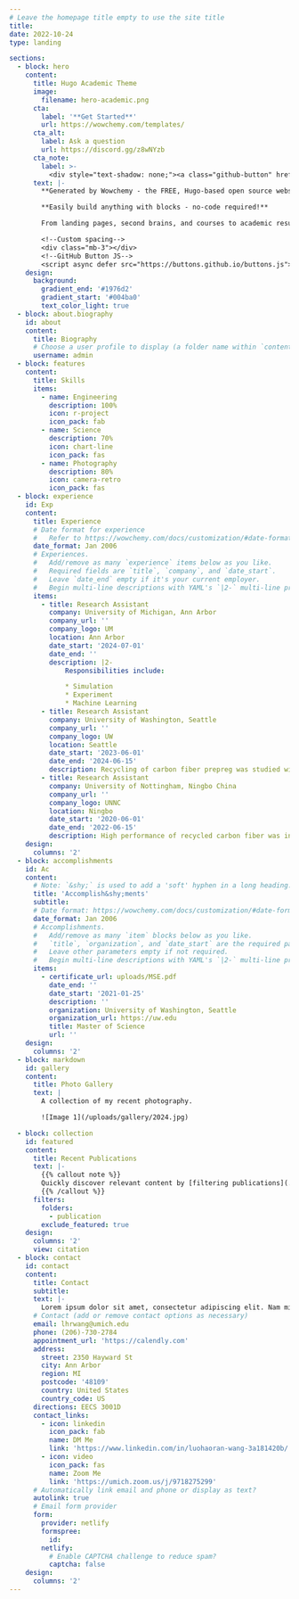 ```yaml
---
# Leave the homepage title empty to use the site title
title:
date: 2022-10-24
type: landing

sections:
  - block: hero
    content:
      title: Hugo Academic Theme
      image:
        filename: hero-academic.png
      cta:
        label: '**Get Started**'
        url: https://wowchemy.com/templates/
      cta_alt:
        label: Ask a question
        url: https://discord.gg/z8wNYzb
      cta_note:
        label: >-
          <div style="text-shadow: none;"><a class="github-button" href="https://github.com/wowchemy/wowchemy-hugo-themes" data-icon="octicon-star" data-size="large" data-show-count="true" aria-label="Star">Star Wowchemy Website Builder</a></div><div style="text-shadow: none;"><a class="github-button" href="https://github.com/wowchemy/starter-hugo-academic" data-icon="octicon-star" data-size="large" data-show-count="true" aria-label="Star">Star the Academic template</a></div>
      text: |-
        **Generated by Wowchemy - the FREE, Hugo-based open source website builder trusted by 500,000+ sites.**

        **Easily build anything with blocks - no-code required!**

        From landing pages, second brains, and courses to academic resumés, conferences, and tech blogs.

        <!--Custom spacing-->
        <div class="mb-3"></div>
        <!--GitHub Button JS-->
        <script async defer src="https://buttons.github.io/buttons.js"></script>
    design:
      background:
        gradient_end: '#1976d2'
        gradient_start: '#004ba0'
        text_color_light: true
  - block: about.biography
    id: about
    content:
      title: Biography
      # Choose a user profile to display (a folder name within `content/authors/`)
      username: admin
  - block: features
    content:
      title: Skills
      items:
        - name: Engineering
          description: 100%
          icon: r-project
          icon_pack: fab
        - name: Science
          description: 70%
          icon: chart-line
          icon_pack: fas
        - name: Photography
          description: 80%
          icon: camera-retro
          icon_pack: fas
  - block: experience
    id: Exp
    content:
      title: Experience
      # Date format for experience
      #   Refer to https://wowchemy.com/docs/customization/#date-format
      date_format: Jan 2006
      # Experiences.
      #   Add/remove as many `experience` items below as you like.
      #   Required fields are `title`, `company`, and `date_start`.
      #   Leave `date_end` empty if it's your current employer.
      #   Begin multi-line descriptions with YAML's `|2-` multi-line prefix.
      items:
        - title: Research Assistant
          company: University of Michigan, Ann Arbor
          company_url: ''
          company_logo: UM
          location: Ann Arbor
          date_start: '2024-07-01'
          date_end: ''
          description: |2-
              Responsibilities include:

              * Simulation
              * Experiment
              * Machine Learning
        - title: Research Assistant
          company: University of Washington, Seattle
          company_url: ''
          company_logo: UW
          location: Seattle
          date_start: '2023-06-01'
          date_end: '2024-06-15'
          description: Recycling of carbon fiber prepreg was studied with discontinuous fiber compound method (DFC) and bulk molding compound (BMC) methods. The material's parameters were optimized by Gaussian process regression (GPR) machine learning model.
        - title: Research Assistant
          company: University of Nottingham, Ningbo China
          company_url: ''
          company_logo: UNNC
          location: Ningbo
          date_start: '2020-06-01'
          date_end: '2022-06-15'
          description: High performance of recycled carbon fiber was investigated during the undergraduate period with fire retardant application on recycled carbon fiber mat.
    design:
      columns: '2'
  - block: accomplishments
    id: Ac
    content:
      # Note: `&shy;` is used to add a 'soft' hyphen in a long heading.
      title: 'Accomplish&shy;ments'
      subtitle:
      # Date format: https://wowchemy.com/docs/customization/#date-format
      date_format: Jan 2006
      # Accomplishments.
      #   Add/remove as many `item` blocks below as you like.
      #   `title`, `organization`, and `date_start` are the required parameters.
      #   Leave other parameters empty if not required.
      #   Begin multi-line descriptions with YAML's `|2-` multi-line prefix.
      items:
        - certificate_url: uploads/MSE.pdf
          date_end: ''
          date_start: '2021-01-25'
          description: ''
          organization: University of Washington, Seattle
          organization_url: https://uw.edu
          title: Master of Science
          url: ''
    design:
      columns: '2'
  - block: markdown
    id: gallery
    content:
      title: Photo Gallery
      text: |
        A collection of my recent photography.

        ![Image 1](/uploads/gallery/2024.jpg)

  - block: collection
    id: featured
    content:
      title: Recent Publications
      text: |-
        {{% callout note %}}
        Quickly discover relevant content by [filtering publications](./publication/).
        {{% /callout %}}
      filters:
        folders:
          - publication
        exclude_featured: true
    design:
      columns: '2'
      view: citation
  - block: contact
    id: contact
    content:
      title: Contact
      subtitle:
      text: |-
        Lorem ipsum dolor sit amet, consectetur adipiscing elit. Nam mi diam, venenatis ut magna et, vehicula efficitur enim.
      # Contact (add or remove contact options as necessary)
      email: lhrwang@umich.edu
      phone: (206)-730-2784
      appointment_url: 'https://calendly.com'
      address:
        street: 2350 Hayward St
        city: Ann Arbor
        region: MI
        postcode: '48109'
        country: United States
        country_code: US
      directions: EECS 3001D
      contact_links:
        - icon: linkedin
          icon_pack: fab
          name: DM Me
          link: 'https://www.linkedin.com/in/luohaoran-wang-3a181420b/'
        - icon: video
          icon_pack: fas
          name: Zoom Me
          link: 'https://umich.zoom.us/j/9718275299'
      # Automatically link email and phone or display as text?
      autolink: true
      # Email form provider
      form:
        provider: netlify
        formspree:
          id:
        netlify:
          # Enable CAPTCHA challenge to reduce spam?
          captcha: false
    design:
      columns: '2'
---
```

